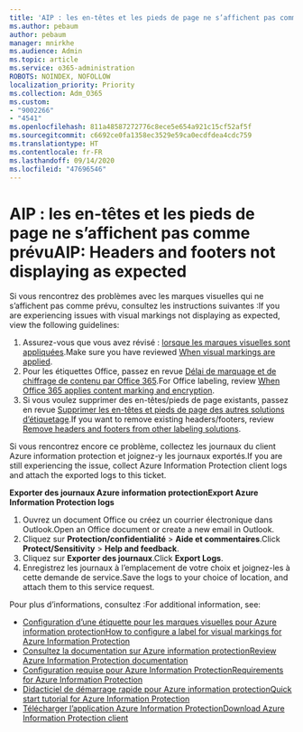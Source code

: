 ```yaml
---
title: 'AIP : les en-têtes et les pieds de page ne s’affichent pas comme prévu'
ms.author: pebaum
author: pebaum
manager: mnirkhe
ms.audience: Admin
ms.topic: article
ms.service: o365-administration
ROBOTS: NOINDEX, NOFOLLOW
localization_priority: Priority
ms.collection: Adm_O365
ms.custom:
- "9002266"
- "4541"
ms.openlocfilehash: 811a48587272776c8ece5e654a921c15cf52af5f
ms.sourcegitcommit: c6692ce0fa1358ec3529e59ca0ecdfdea4cdc759
ms.translationtype: HT
ms.contentlocale: fr-FR
ms.lasthandoff: 09/14/2020
ms.locfileid: "47696546"
---
```

# <a name="aip-headers-and-footers-not-displaying-as-expected"></a><span data-ttu-id="882fd-102">AIP : les en-têtes et les pieds de page ne s’affichent pas comme prévu</span><span class="sxs-lookup"><span data-stu-id="882fd-102">AIP: Headers and footers not displaying as expected</span></span>

<span data-ttu-id="882fd-103">Si vous rencontrez des problèmes avec les marques visuelles qui ne s’affichent pas comme prévu, consultez les instructions suivantes :</span><span class="sxs-lookup"><span data-stu-id="882fd-103">If you are experiencing issues with visual markings not displaying as expected, view the following guidelines:</span></span>

1. <span data-ttu-id="882fd-104">Assurez-vous que vous avez révisé : [lorsque les marques visuelles sont appliquées](https://docs.microsoft.com/azure/information-protection/configure-policy-markings#when-visual-markings-are-applied).</span><span class="sxs-lookup"><span data-stu-id="882fd-104">Make sure you have reviewed [When visual markings are applied](https://docs.microsoft.com/azure/information-protection/configure-policy-markings#when-visual-markings-are-applied).</span></span>
2. <span data-ttu-id="882fd-105">Pour les étiquettes Office, passez en revue [Délai de marquage et de chiffrage de contenu par Office 365](https://docs.microsoft.com/microsoft-365/compliance/sensitivity-labels-office-apps#when-office-apps-apply-content-marking-and-encryption).</span><span class="sxs-lookup"><span data-stu-id="882fd-105">For Office labeling, review [When Office 365 applies content marking and encryption](https://docs.microsoft.com/microsoft-365/compliance/sensitivity-labels-office-apps#when-office-apps-apply-content-marking-and-encryption).</span></span>
3. <span data-ttu-id="882fd-106">Si vous voulez supprimer des en-têtes/pieds de page existants, passez en revue [Supprimer les en-têtes et pieds de page des autres solutions d’étiquetage](https://docs.microsoft.com/azure/information-protection/rms-client/client-admin-guide-customizations#remove-headers-and-footers-from-other-labeling-solutions).</span><span class="sxs-lookup"><span data-stu-id="882fd-106">If you want to remove existing headers/footers, review [Remove headers and footers from other labeling solutions](https://docs.microsoft.com/azure/information-protection/rms-client/client-admin-guide-customizations#remove-headers-and-footers-from-other-labeling-solutions).</span></span>

<span data-ttu-id="882fd-107">Si vous rencontrez encore ce problème, collectez les journaux du client Azure information protection et joignez-y les journaux exportés.</span><span class="sxs-lookup"><span data-stu-id="882fd-107">If you are still experiencing the issue, collect Azure Information Protection client logs and attach the exported logs to this ticket.</span></span>

<span data-ttu-id="882fd-108">**Exporter des journaux Azure information protection**</span><span class="sxs-lookup"><span data-stu-id="882fd-108">**Export Azure Information Protection logs**</span></span>

1. <span data-ttu-id="882fd-109">Ouvrez un document Office ou créez un courrier électronique dans Outlook.</span><span class="sxs-lookup"><span data-stu-id="882fd-109">Open an Office document or create a new email in Outlook.</span></span>
2. <span data-ttu-id="882fd-110">Cliquez sur **Protection/confidentialité** > **Aide et commentaires**.</span><span class="sxs-lookup"><span data-stu-id="882fd-110">Click **Protect/Sensitivity** > **Help and feedback**.</span></span>
3. <span data-ttu-id="882fd-111">Cliquez sur **Exporter des journaux**.</span><span class="sxs-lookup"><span data-stu-id="882fd-111">Click **Export Logs**.</span></span>
4. <span data-ttu-id="882fd-112">Enregistrez les journaux à l’emplacement de votre choix et joignez-les à cette demande de service.</span><span class="sxs-lookup"><span data-stu-id="882fd-112">Save the logs to your choice of location, and attach them to this service request.</span></span>

<span data-ttu-id="882fd-113">Pour plus d’informations, consultez :</span><span class="sxs-lookup"><span data-stu-id="882fd-113">For additional information, see:</span></span>

- [<span data-ttu-id="882fd-114">Configuration d’une étiquette pour les marques visuelles pour Azure information protection</span><span class="sxs-lookup"><span data-stu-id="882fd-114">How to configure a label for visual markings for Azure Information Protection</span></span>](https://docs.microsoft.com/azure/information-protection/configure-policy-markings)
- [<span data-ttu-id="882fd-115">Consultez la documentation sur Azure information protection</span><span class="sxs-lookup"><span data-stu-id="882fd-115">Review Azure Information Protection documentation</span></span>](https://docs.microsoft.com/azure/information-protection/what-is-information-protection)
- [<span data-ttu-id="882fd-116">Configuration requise pour Azure Information Protection</span><span class="sxs-lookup"><span data-stu-id="882fd-116">Requirements for Azure Information Protection</span></span>](https://docs.microsoft.com/azure/information-protection/get-started/requirements)
- [<span data-ttu-id="882fd-117">Didacticiel de démarrage rapide pour Azure information protection</span><span class="sxs-lookup"><span data-stu-id="882fd-117">Quick start tutorial for Azure Information Protection</span></span>](https://docs.microsoft.com/azure/information-protection/get-started/infoprotect-quick-start-tutorial)
- [<span data-ttu-id="882fd-118">Télécharger l’application Azure Information Protection</span><span class="sxs-lookup"><span data-stu-id="882fd-118">Download Azure Information Protection client</span></span>](https://www.microsoft.com/download/details.aspx?id=53018)
